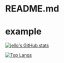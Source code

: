 # README.md

# example
[![jello's GitHub stats](https://github-readme-stats.vercel.app/api?username=ojello)](https://github.com/ojello/github-readme-stats)

[![Top Langs](https://github-readme-stats.vercel.app/api/top-langs/?username=ojello)](https://github.com/ojello/github-readme-stats)
